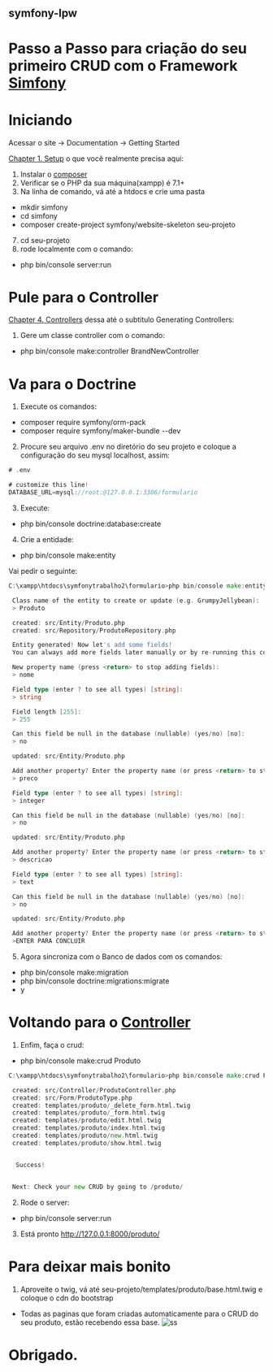 ## symfony-lpw

# Passo a Passo para criação do seu primeiro CRUD com o Framework [Simfony](https://symfony.com/)

# Iniciando

Acessar o site -> Documentation -> Getting Started

[Chapter 1. Setup](https://symfony.com/doc/current/setup.html) o que você realmente precisa aqui:

1. Instalar o [composer](https://getcomposer.org/download/)
2. Verificar se o PHP da sua máquina(xampp) é 7.1+
3. Na linha de comando, vá até a htdocs e crie uma pasta
* mkdir simfony
* cd simfony
* composer create-project symfony/website-skeleton seu-projeto
7. cd seu-projeto
8. rode localmente com o comando:
* php bin/console server:run

# Pule para o Controller

[Chapter 4. Controllers](https://symfony.com/doc/current/index.html#gsc.tab=0) dessa até o subtitulo Generating Controllers:

1. Gere um classe controller com o comando: 
* php bin/console make:controller BrandNewController

# Va para o Doctrine

1. Execute os comandos:
* composer require symfony/orm-pack
* composer require symfony/maker-bundle --dev
2. Procure seu arquivo .env no diretório do seu projeto e coloque a configuração do seu mysql localhost, assim:
```go
# .env

# customize this line!
DATABASE_URL=mysql://root:@127.0.0.1:3306/formulario
```
3. Execute:
* php bin/console doctrine:database:create
4. Crie a entidade:
* php bin/console make:entity




Vai pedir o seguinte:
```go
C:\xampp\htdocs\symfonytrabalho2\formulario>php bin/console make:entity

 Class name of the entity to create or update (e.g. GrumpyJellybean):
 > Produto

 created: src/Entity/Produto.php
 created: src/Repository/ProdutoRepository.php

 Entity generated! Now let's add some fields!
 You can always add more fields later manually or by re-running this command.

 New property name (press <return> to stop adding fields):
 > nome

 Field type (enter ? to see all types) [string]:
 > string

 Field length [255]:
 > 255

 Can this field be null in the database (nullable) (yes/no) [no]:
 > no

 updated: src/Entity/Produto.php

 Add another property? Enter the property name (or press <return> to stop adding fields):
 > preco

 Field type (enter ? to see all types) [string]:
 > integer

 Can this field be null in the database (nullable) (yes/no) [no]:
 > no

 updated: src/Entity/Produto.php

 Add another property? Enter the property name (or press <return> to stop adding fields):
 > descricao

 Field type (enter ? to see all types) [string]:
 > text

 Can this field be null in the database (nullable) (yes/no) [no]:
 > no

 updated: src/Entity/Produto.php

 Add another property? Enter the property name (or press <return> to stop adding fields):
 >ENTER PARA CONCLUIR
```
5. Agora sincroniza com o Banco de dados com os comandos:
* php bin/console make:migration
* php bin/console doctrine:migrations:migrate
* y

# Voltando para o [Controller](https://symfony.com/doc/current/controller.html)

1. Enfim, faça o crud:
* php bin/console make:crud Produto
```go
C:\xampp\htdocs\symfonytrabalho2\formulario>php bin/console make:crud Produto

 created: src/Controller/ProdutoController.php
 created: src/Form/ProdutoType.php
 created: templates/produto/_delete_form.html.twig
 created: templates/produto/_form.html.twig
 created: templates/produto/edit.html.twig
 created: templates/produto/index.html.twig
 created: templates/produto/new.html.twig
 created: templates/produto/show.html.twig


  Success!


 Next: Check your new CRUD by going to /produto/
```
2. Rode o server:
* php bin/console server:run
3. Está pronto http://127.0.0.1:8000/produto/

# Para deixar mais bonito

1. Aproveite o twig, vá até seu-projeto/templates/produto/base.html.twig e coloque o cdn do bootstrap
* Todas as paginas que foram criadas automaticamente para o CRUD do seu produto, estão recebendo essa base.
![ss](https://raw.githubusercontent.com/correamth/symfony-lpw/master/symfony.png)

# Obrigado.


